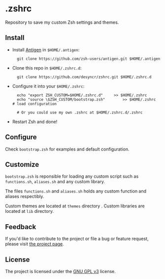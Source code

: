 # .zshrc

Repository to save my custom Zsh settings and themes.

## Install

* Install [Antigen](https://github.com/zsh-users/antigen) in `$HOME/.antigen`:

        git clone https://github.com/zsh-users/antigen.git $HOME/.antigen

* Clone this repo in `$HOME/.zshrc.d`:

        git clone https://github.com/desyncr/zshrc.git $HOME/.zshrc.d

* Configure it into your `$HOME/.zshrc`:

        echo "export ZSH_CUSTOM=$HOME/.zshrc.d"		>> $HOME/.zshrc
        echo "source \$ZSH_CUSTOM/bootstrap.zsh"        >> $HOME/.zshrc   # load configuration

        # Or you could use my own .zshrc at $HOME/.zshrc.d/.zshrc

* Restart Zsh and done!


## Configure

Check ``bootstrap.zsh`` for examples and default configuration.


## Customize

``bootstrap.zsh`` is reponsible for loading any custom script such as ``functions.sh``,
``aliases.sh`` and any custom library.

The files ``functions.sh`` and ``aliases.sh`` holds any custom function and aliases
respectibly.

Custom themes are located at ``themes`` directory . Custom libraries are located at ``lib``
directory.


## Feedback

If you'd like to contribute to the project or file a bug or feature request, please visit
[the project page][1].


## License

The project is licensed under the [GNU GPL v3][2] license.

  [1]: https://github.com/desyncr/zshrc/
  [2]: http://www.gnu.org/licenses/gpl.html
